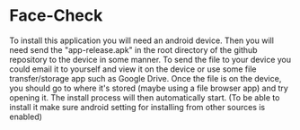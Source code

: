 # Face-Check
To install this application you will need an android device.
Then you will need send the "app-release.apk" in the root directory of the github repository to the device in some manner.
To send the file to your device you could email it to yourself and view it on the device or use some file transfer/storage app such as Google Drive.
Once the file is on the device, you should go to where it's stored (maybe using a file browser app) and try opening it.
The install process will then automatically start. (To be able to install it make sure android setting for installing from other sources is enabled)
